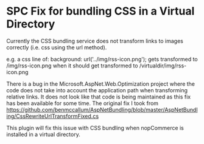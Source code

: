 # SPC Fix for bundling CSS in a Virtual Directory
Currently the CSS bundling service does not transform links to images correctly (i.e. css using the url method).

e.g. a css line of:
background: url('../img/rss-icon.png'); gets transformed to /img/rss-icon.png when it should get transformed to /virtualdir/img/rss-icon.png

There is a bug in the Microsoft.AspNet.Web.Optimization project where the code does not take into account the application path when transforming relative links. It does not look like that code is being maintained as this fix has been available for some time. The original fix I took from https://github.com/benmccallum/AspNetBundling/blob/master/AspNetBundling/CssRewriteUrlTransformFixed.cs

This plugin will fix this issue with CSS bundling when nopCommerce is installed in a virtual directory. 

